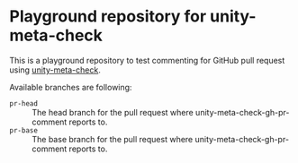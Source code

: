 Playground repository for unity-meta-check
==========================================

This is a playground repository to test commenting for GitHub pull request using [unity-meta-check](https://github.com/DeNA/unity-meta-check).

Available branches are following:
<dl>
<dt><code>pr-head</code></dt>
<dd>The head branch for the pull request where unity-meta-check-gh-pr-comment reports to.</dd>
<dt><code>pr-base</code></dt>
<dd>The base branch for the pull request where unity-meta-check-gh-pr-comment reports to.</dd>
</dl>
